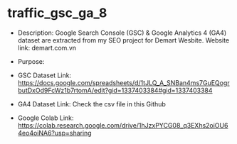 # traffic_gsc_ga_8
- Description: Google Search Console (GSC) & Google Analytics 4 (GA4) dataset are extracted from my SEO project for Demart Wesbite. Website link: demart.com.vn
- Purpose: 
- GSC Dataset Link: https://docs.google.com/spreadsheets/d/1tJLQ_A_SNBan4ms7GuEQogrbutDxOd9FcWz1b7rtomA/edit?gid=1337403384#gid=1337403384
- GA4 Dataset Link: Check the csv file in this Github

- Google Colab Link: https://colab.research.google.com/drive/1hJzxPYCG08_q3EXhs2oiOU64eo4oiNA6?usp=sharing
